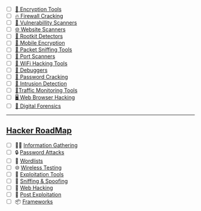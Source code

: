 - [ ] [🧅 Encryption Tools]()
- [ ] [🔥 Firewall Cracking]()
- [ ] [🎯 Vulnerabillity Scanners]()
- [ ] [🌐 Website Scanners]()
- [ ] [🏴󠁲󠁯󠁯󠁴󠁿 Rootkit Detectors]()
- [ ] [📲 Mobile Encryption]()
- [ ] [👃 Packet Sniffing Tools]()
- [ ] [🤖 Port Scanners]()
- [ ] [📡 WiFi Hacking Tools]()
- [ ] [🦠 Debuggers]()
- [ ] [🔑 Password Cracking]()
- [ ] [👮 Intrusion Detection]()
- [ ] [🚦Traffic Monitoring Tools]()
- [ ] [🖥️ Web Browser Hacking]()
- [ ] [🚨 Digital Forensics]()

---

## [Hacker RoadMap](https://github.com/sundowndev/hacker-roadmap)
- [ ] 🕵️‍♂️ [Information Gathering]()
- [ ] 🔒 [Password Attacks]()
- [ ] 📝 [Wordlists]()
- [ ] 🌐 [Wireless Testing]()
- [ ] 🔧 [Exploitation Tools]()
- [ ] 👥 [Sniffing & Spoofing]()
- [ ] 🚀 [Web Hacking]()
- [ ] 🎉 [Post Exploitation]()
- [ ] 📦 [Frameworks]()
